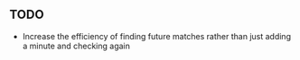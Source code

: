 ## TODO
- Increase the efficiency of finding future matches rather than just adding a minute and checking again